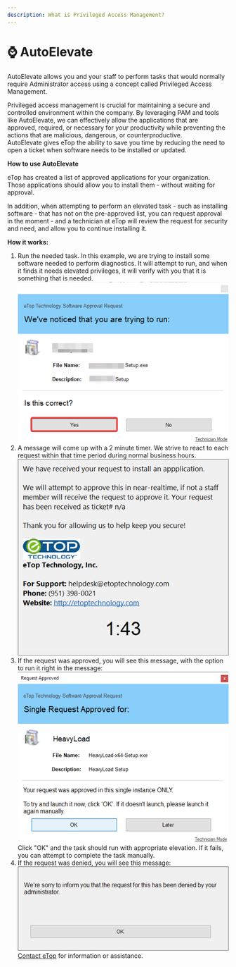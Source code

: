 ```yaml
---
description: What is Privileged Access Management?
---
```


# ⌚ AutoElevate

AutoElevate allows you and your staff to perform tasks that would normally require Administrator access using a concept called Privileged Access Management.&#x20;

Privileged access management is crucial for maintaining a secure and controlled environment within the company. By leveraging PAM and tools like AutoElevate, we can effectively allow the applications that are approved, required, or necessary for your productivity while preventing the actions that are malicious, dangerous, or counterproductive.\
AutoElevate gives eTop the ability to save you time by reducing the need to open a ticket when software needs to be installed or updated.&#x20;

**How to use AutoElevate**

eTop has created a list of approved applications for your organization. Those applications should allow you to install them - without waiting for approval.&#x20;

In addition, when attempting to perform an elevated task - such as installing software - that has not on the pre-approved list, you can request approval in the moment - and a technician at eTop will review the request for security and need, and allow you to continue installing it.

**How it works:**

1. Run the needed task. In this example, we are trying to install some software needed to perform diagnostics. It will attempt to run, and when it finds it needs elevated privileges, it will verify with you that it is something that is needed.\
   ![](<../../../../.gitbook/assets/image (8).png>)
2. A message will come up with a 2 minute timer. We strive to react to each request within that time period during normal business hours. \
   ![](<../../../../.gitbook/assets/image (6) (1).png>)
3. If the request was approved, you will see this message, with the option to run it right in the message:\
   ![](<../../../../.gitbook/assets/image (21).png>)\
   Click "OK" and the task should run with appropriate elevation. If it fails, you can attempt to complete the task manually.&#x20;
4. If the request was denied, you will see this message:\
   ![](<../../../../.gitbook/assets/image (13).png>)\
   [Contact eTop](../../../etop-tools/welcome-to-working-with-etop/) for information or assistance. &#x20;

